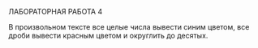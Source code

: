 ЛАБОРАТОРНАЯ РАБОТА 4

В произвольном тексте все целые числа вывести синим цветом,
все дроби вывести красным цветом и округлить до десятых.